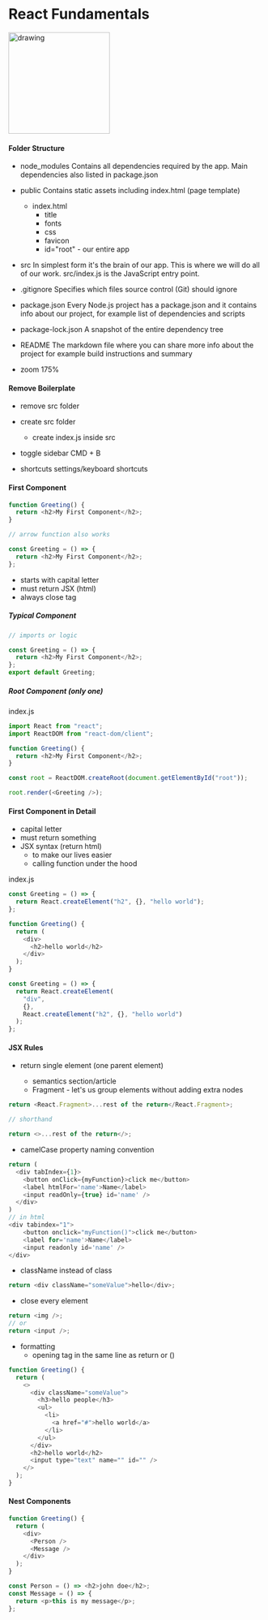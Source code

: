 # React Fundamentals

<img src="https://ionicframework.com/docs/icons/logo-react-icon.png" alt="drawing" width="200"/>
<!-- ![React-logo](https://ionicframework.com/docs/icons/logo-react-icon.png) -->

#### Folder Structure

- node_modules
  Contains all dependencies required by the app. Main dependencies also listed in package.json

- public
  Contains static assets including index.html (page template)
  - index.html
    - title
    - fonts
    - css
    - favicon
    - id="root" - our entire app
- src
  In simplest form it's the brain of our app. This is where we will do all of our work. src/index.js is the JavaScript entry point.
- .gitignore
  Specifies which files source control (Git) should ignore

- package.json
  Every Node.js project has a package.json and it contains info about our project, for example list of dependencies and scripts

- package-lock.json
  A snapshot of the entire dependency tree

- README
  The markdown file where you can share more info about the project for example build instructions and summary

- zoom 175%

#### Remove Boilerplate

- remove src folder
- create src folder

  - create index.js inside src

- toggle sidebar CMD + B
- shortcuts settings/keyboard shortcuts

#### First Component

```js
function Greeting() {
  return <h2>My First Component</h2>;
}

// arrow function also works

const Greeting = () => {
  return <h2>My First Component</h2>;
};
```

- starts with capital letter
- must return JSX (html)
- always close tag <Greeting/>

##### Typical Component

```js
// imports or logic

const Greeting = () => {
  return <h2>My First Component</h2>;
};
export default Greeting;
```

##### Root Component (only one)

index.js

```js
import React from "react";
import ReactDOM from "react-dom/client";

function Greeting() {
  return <h2>My First Component</h2>;
}

const root = ReactDOM.createRoot(document.getElementById("root"));

root.render(<Greeting />);
```

#### First Component in Detail

- capital letter
- must return something
- JSX syntax (return html)
  - to make our lives easier
  - calling function under the hood

index.js

```js
const Greeting = () => {
  return React.createElement("h2", {}, "hello world");
};
```

```js
function Greeting() {
  return (
    <div>
      <h2>hello world</h2>
    </div>
  );
}

const Greeting = () => {
  return React.createElement(
    "div",
    {},
    React.createElement("h2", {}, "hello world")
  );
};
```

#### JSX Rules

- return single element (one parent element)

  - semantics section/article
  - Fragment - let's us group elements without adding extra nodes

```js
return <React.Fragment>...rest of the return</React.Fragment>;

// shorthand

return <>...rest of the return</>;
```

- camelCase property naming convention

```js
return (
  <div tabIndex={1}>
    <button onClick={myFunction}>click me</button>
    <label htmlFor='name'>Name</label>
    <input readOnly={true} id='name' />
  </div>
)
// in html
<div tabindex="1">
    <button onclick="myFunction()">click me</button>
    <label for='name'>Name</label>
    <input readonly id='name' />
</div>
```

- className instead of class

```js
return <div className="someValue">hello</div>;
```

- close every element

```js
return <img />;
// or
return <input />;
```

- formatting
  - opening tag in the same line as return or ()

```js
function Greeting() {
  return (
    <>
      <div className="someValue">
        <h3>hello people</h3>
        <ul>
          <li>
            <a href="#">hello world</a>
          </li>
        </ul>
      </div>
      <h2>hello world</h2>
      <input type="text" name="" id="" />
    </>
  );
}
```

#### Nest Components

```js
function Greeting() {
  return (
    <div>
      <Person />
      <Message />
    </div>
  );
}

const Person = () => <h2>john doe</h2>;
const Message = () => {
  return <p>this is my message</p>;
};
```
